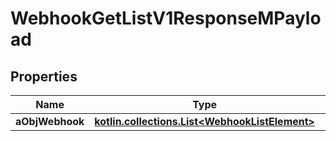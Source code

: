 
# WebhookGetListV1ResponseMPayload

## Properties
| Name | Type | Description | Notes |
| ------------ | ------------- | ------------- | ------------- |
| **aObjWebhook** | [**kotlin.collections.List&lt;WebhookListElement&gt;**](WebhookListElement.md) |  |  |



